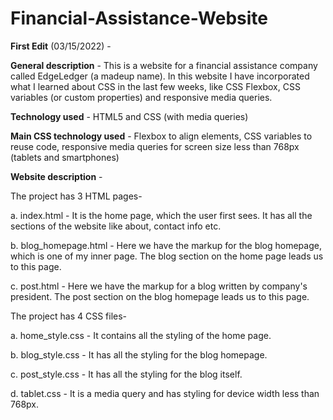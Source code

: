 # Financial-Assistance-Website
**First Edit** (03/15/2022) - 

**General description** - This is a website for a financial assistance company called EdgeLedger (a madeup name). In this website I have incorporated what I learned about CSS in the last few weeks, like CSS Flexbox, CSS variables (or custom properties) and responsive media queries.

**Technology used** - HTML5 and CSS (with media queries)

**Main CSS technology used** - Flexbox to align elements, CSS variables to reuse code, responsive media queries for screen size less than 768px (tablets and smartphones) 

**Website description** - 

The project has 3 HTML pages- 

a. index.html - It is the home page, which the user first sees. It has all the sections of the website like about, contact info etc.  

b. blog_homepage.html - Here we have the markup for the blog homepage, which is one of my inner page. The blog section on the home page leads us to this page. 

c. post.html - Here we have the markup for a blog written by company's president. The post section on the blog homepage leads us to this page. 


The project has 4 CSS files-

a. home_style.css - It contains all the styling of the home page. 

b. blog_style.css - It has all the styling for the blog homepage. 

c. post_style.css - It has all the styling for the blog itself. 

d. tablet.css - It is a media query and has styling for device width less than 768px. 
